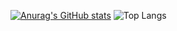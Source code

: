 [![Anurag's GitHub stats](https://github-readme-stats.vercel.app/api?username=090TYPE)](https://github.com/anuraghazra/github-readme-stats)
![Top Langs](https://github-readme-stats.vercel.app/api/top-langs/?username=090TYPE&size_weight=0.5&count_weight=0.5)
